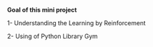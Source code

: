 **Goal of this mini project** 

1- Understanding the Learning by Reinforcement 

2- Using of Python Library Gym
